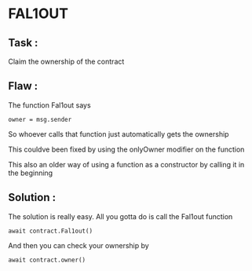 # FAL1OUT 

## Task :

Claim the ownership of the contract 

## Flaw :

The function Fal1out says 
```
owner = msg.sender
```
So whoever calls that function just automatically gets the ownership

This couldve been fixed by using the onlyOwner modifier on the function

This also an older way of using a function as a constructor by calling it in the beginning

## Solution : 

The solution is really easy. All you gotta do is call the Fal1out function

```
await contract.Fal1out()
```

And then you can check your ownership by 

```
await contract.owner()
```